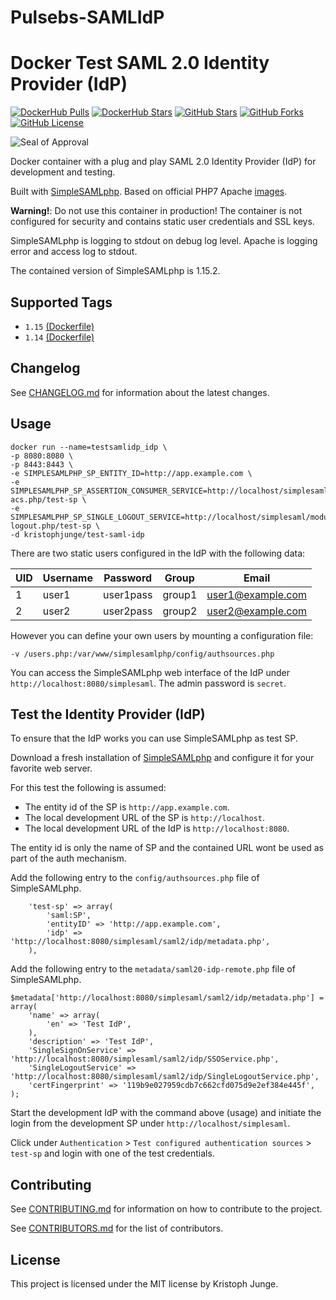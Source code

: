 # Pulsebs-SAMLIdP
# Docker Test SAML 2.0 Identity Provider (IdP)

[![DockerHub Pulls](https://img.shields.io/docker/pulls/kristophjunge/test-saml-idp.svg)](https://hub.docker.com/r/kristophjunge/test-saml-idp/) [![DockerHub Stars](https://img.shields.io/docker/stars/kristophjunge/test-saml-idp.svg)](https://hub.docker.com/r/kristophjunge/test-saml-idp/) [![GitHub Stars](https://img.shields.io/github/stars/kristophjunge/docker-test-saml-idp.svg?label=github%20stars)](https://github.com/kristophjunge/docker-test-saml-idp) [![GitHub Forks](https://img.shields.io/github/forks/kristophjunge/docker-test-saml-idp.svg?label=github%20forks)](https://github.com/kristophjunge/docker-test-saml-idp) [![GitHub License](https://img.shields.io/github/license/kristophjunge/docker-test-saml-idp.svg)](https://github.com/kristophjunge/docker-test-saml-idp)

![Seal of Approval](https://raw.githubusercontent.com/kristophjunge/docker-test-saml-idp/master/seal.jpg)

Docker container with a plug and play SAML 2.0 Identity Provider (IdP) for development and testing.

Built with [SimpleSAMLphp](https://simplesamlphp.org). Based on official PHP7 Apache [images](https://hub.docker.com/_/php/).

**Warning!**: Do not use this container in production! The container is not configured for security and contains static user credentials and SSL keys.

SimpleSAMLphp is logging to stdout on debug log level. Apache is logging error and access log to stdout.

The contained version of SimpleSAMLphp is 1.15.2.


## Supported Tags

- `1.15` [(Dockerfile)](https://github.com/kristophjunge/docker-test-saml-idp/blob/1.15/Dockerfile)
- `1.14` [(Dockerfile)](https://github.com/kristophjunge/docker-test-saml-idp/blob/1.14/Dockerfile)


## Changelog

See [CHANGELOG.md](https://github.com/kristophjunge/docker-test-saml-idp/blob/master/docs/CHANGELOG.md) for information about the latest changes.


## Usage

```
docker run --name=testsamlidp_idp \
-p 8080:8080 \
-p 8443:8443 \
-e SIMPLESAMLPHP_SP_ENTITY_ID=http://app.example.com \
-e SIMPLESAMLPHP_SP_ASSERTION_CONSUMER_SERVICE=http://localhost/simplesaml/module.php/saml/sp/saml2-acs.php/test-sp \
-e SIMPLESAMLPHP_SP_SINGLE_LOGOUT_SERVICE=http://localhost/simplesaml/module.php/saml/sp/saml2-logout.php/test-sp \
-d kristophjunge/test-saml-idp
```

There are two static users configured in the IdP with the following data:

| UID | Username | Password | Group | Email |
|---|---|---|---|---|
| 1 | user1 | user1pass | group1 | user1@example.com |
| 2 | user2 | user2pass | group2 | user2@example.com |

However you can define your own users by mounting a configuration file:

```
-v /users.php:/var/www/simplesamlphp/config/authsources.php
```

You can access the SimpleSAMLphp web interface of the IdP under `http://localhost:8080/simplesaml`. The admin password is `secret`.


## Test the Identity Provider (IdP)

To ensure that the IdP works you can use SimpleSAMLphp as test SP.

Download a fresh installation of [SimpleSAMLphp](https://simplesamlphp.org) and configure it for your favorite web server.

For this test the following is assumed:
- The entity id of the SP is `http://app.example.com`.
- The local development URL of the SP is `http://localhost`.
- The local development URL of the IdP is `http://localhost:8080`.

The entity id is only the name of SP and the contained URL wont be used as part of the auth mechanism.

Add the following entry to the `config/authsources.php` file of SimpleSAMLphp.
```
    'test-sp' => array(
        'saml:SP',
        'entityID' => 'http://app.example.com',
        'idp' => 'http://localhost:8080/simplesaml/saml2/idp/metadata.php',
    ),
```

Add the following entry to the `metadata/saml20-idp-remote.php` file of SimpleSAMLphp.
```
$metadata['http://localhost:8080/simplesaml/saml2/idp/metadata.php'] = array(
    'name' => array(
        'en' => 'Test IdP',
    ),
    'description' => 'Test IdP',
    'SingleSignOnService' => 'http://localhost:8080/simplesaml/saml2/idp/SSOService.php',
    'SingleLogoutService' => 'http://localhost:8080/simplesaml/saml2/idp/SingleLogoutService.php',
    'certFingerprint' => '119b9e027959cdb7c662cfd075d9e2ef384e445f',
);
```

Start the development IdP with the command above (usage) and initiate the login from the development SP under `http://localhost/simplesaml`.

Click under `Authentication` > `Test configured authentication sources` > `test-sp` and login with one of the test credentials.


## Contributing

See [CONTRIBUTING.md](https://github.com/kristophjunge/docker-test-saml-idp/blob/master/docs/CONTRIBUTING.md) for information on how to contribute to the project.

See [CONTRIBUTORS.md](https://github.com/kristophjunge/docker-test-saml-idp/blob/master/docs/CONTRIBUTORS.md) for the list of contributors.


## License

This project is licensed under the MIT license by Kristoph Junge.
